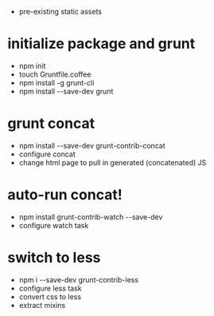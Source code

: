 - pre-existing static assets

# initialize package and grunt

- npm init
- touch Gruntfile.coffee
- npm install -g grunt-cli
- npm install --save-dev grunt

# grunt concat

- npm install --save-dev grunt-contrib-concat
- configure concat
- change html page to pull in generated (concatenated) JS

# auto-run concat!

- npm install grunt-contrib-watch --save-dev
- configure watch task

# switch to less

- npm i --save-dev grunt-contrib-less
- configure less task
- convert css to less
- extract mixins
